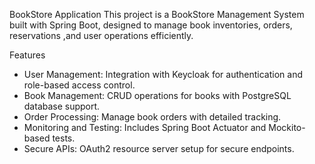 BookStore Application
This project is a BookStore Management System built with Spring Boot, designed to manage book inventories, orders, reservations ,and user operations efficiently.

Features
* User Management: Integration with Keycloak for authentication and role-based access control.
* Book Management: CRUD operations for books with PostgreSQL database support.
* Order Processing: Manage book orders with detailed tracking.
* Monitoring and Testing: Includes Spring Boot Actuator and Mockito-based tests.
* Secure APIs: OAuth2 resource server setup for secure endpoints.
